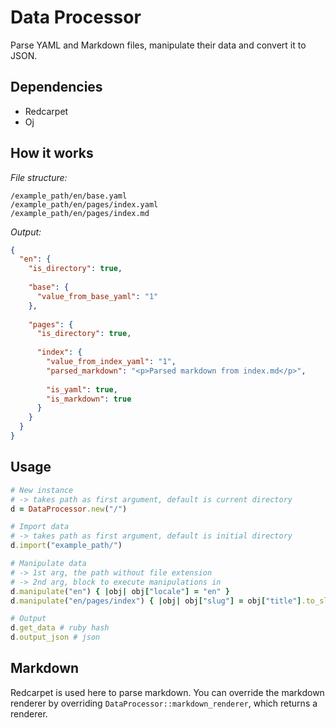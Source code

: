 # Data Processor

Parse YAML and Markdown files, manipulate their data and convert it to JSON.



## Dependencies

- Redcarpet
- Oj



## How it works

_File structure:_

```
/example_path/en/base.yaml
/example_path/en/pages/index.yaml
/example_path/en/pages/index.md
```

_Output:_

```json
{
  "en": {
    "is_directory": true,
    
    "base": {
      "value_from_base_yaml": "1"
    },
    
    "pages": {
      "is_directory": true,
      
      "index": {
        "value_from_index_yaml": "1",
        "parsed_markdown": "<p>Parsed markdown from index.md</p>",
        
        "is_yaml": true,
        "is_markdown": true
      }
    }
  }
}
```



## Usage

```ruby
# New instance
# -> takes path as first argument, default is current directory
d = DataProcessor.new("/")

# Import data
# -> takes path as first argument, default is initial directory
d.import("example_path/")

# Manipulate data
# -> 1st arg, the path without file extension
# -> 2nd arg, block to execute manipulations in
d.manipulate("en") { |obj| obj["locale"] = "en" }
d.manipulate("en/pages/index") { |obj| obj["slug"] = obj["title"].to_slug }

# Output
d.get_data # ruby hash
d.output_json # json
```



## Markdown

Redcarpet is used here to parse markdown. You can override the markdown renderer by overriding `DataProcessor::markdown_renderer`, which returns a renderer.
